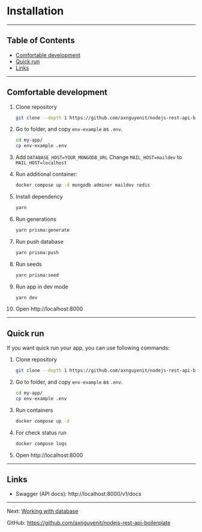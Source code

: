 # Installation

---

## Table of Contents

- [Comfortable development](#comfortable-development)
- [Quick run](#quick-run)
- [Links](#links)

---

## Comfortable development

1. Clone repository

   ```bash
   git clone --depth 1 https://github.com/axnguyenit/nodejs-rest-api-boilerplate.git my-app
   ```

1. Go to folder, and copy `env-example` as `.env`.

   ```bash
   cd my-app/
   cp env-example .env
   ```

1. Add `DATABASE_HOST=YOUR_MONGODB_URL`
   Change `MAIL_HOST=maildev` to `MAIL_HOST=localhost`

1. Run additional container:

   ```bash
   docker compose up -d mongodb adminer maildev redis
   ```

1. Install dependency

   ```bash
   yarn
   ```

1. Run generations

   ```bash
   yarn prisma:generate
   ```

1. Run push database

   ```bash
   yarn prisma:push
   ```

1. Run seeds

   ```bash
   yarn prisma:seed
   ```

1. Run app in dev mode

   ```bash
   yarn dev
   ```

1. Open http://localhost:8000

---

## Quick run

If you want quick run your app, you can use following commands:

1. Clone repository

   ```bash
   git clone --depth 1 https://github.com/axnguyenit/nodejs-rest-api-boilerplate.git my-app
   ```

1. Go to folder, and copy `env-example` as `.env`.

   ```bash
   cd my-app/
   cp env-example .env
   ```

1. Run containers

   ```bash
   docker compose up -d
   ```

1. For check status run

   ```bash
   docker compose logs
   ```

1. Open http://localhost:8000

---

## Links

- Swagger (API docs): http://localhost:8000/v1/docs
<!-- - Adminer (client for DB): http://localhost:8080
- Maildev: http://localhost:1080 -->

---

Next: [Working with database](database.md)

GitHub: https://github.com/axnguyenit/nodejs-rest-api-boilerplate
